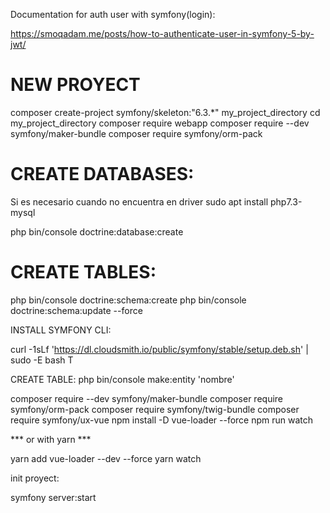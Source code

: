 Documentation for auth user  with symfony(login):


https://smoqadam.me/posts/how-to-authenticate-user-in-symfony-5-by-jwt/

#   NEW PROYECT
composer create-project symfony/skeleton:"6.3.*" my_project_directory
cd my_project_directory
composer require webapp
composer require --dev symfony/maker-bundle
composer require symfony/orm-pack




# CREATE DATABASES:

Si es necesario cuando no encuentra en driver
sudo apt install php7.3-mysql

php bin/console doctrine:database:create


# CREATE TABLES:


php bin/console doctrine:schema:create
php bin/console doctrine:schema:update --force

INSTALL SYMFONY CLI:

curl -1sLf 'https://dl.cloudsmith.io/public/symfony/stable/setup.deb.sh' | sudo -E bash
T

CREATE TABLE:
php bin/console make:entity 'nombre'



composer require --dev symfony/maker-bundle
composer require symfony/orm-pack
composer require symfony/twig-bundle
composer require symfony/ux-vue
npm install -D vue-loader --force
npm run watch

*** or with yarn ***

yarn add vue-loader --dev --force
yarn watch

init proyect:

symfony server:start

